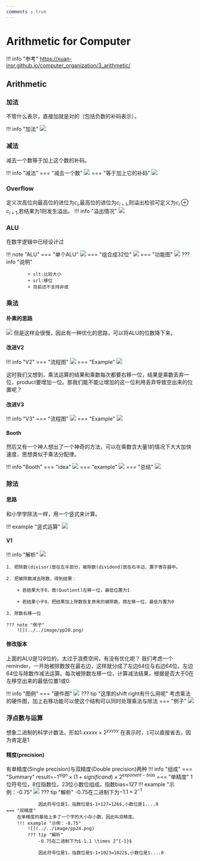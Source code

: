 ```yaml
---
comments : true
---
```

# Arithmetic for Computer

!!! info "参考"
    https://xuan-insr.github.io/computer_organization/3_arithmetic/

## Arithmetic

### 加法

不管什么表示，直接加就是对的（包括负数的补码表示）。

!!! info "加法"
    ![](../../image/p56.png)
### 减法

减去一个数等于加上这个数的补码。

!!! info "减法"
    === "减去一个数"
        ![](../../image/p57.png)
    === "等于加上它的补码"
        ![](../../image/p58.png)

### Overflow

定义次高位向最高位的进位为$c_i$,最高位的进位为$c_{i+1}$,则溢出检验可定义为$c_i \oplus c_{i+1}$,若结果为1则发生溢出。
!!! info "溢出情况"
    ![](../../image/p59.png)

### ALU

在数字逻辑中已经设计过

!!! note "ALU"
    === "单个ALU"
        ![](../../image/p60.png)
    === "组合成32位"
        ![](../../image/p61.png)
    === "功能图"
        ![](../../image/p62.png)
        ??? info "说明"

            + slt:比较大小
            + srl:移位
            + 目前还不支持非或

### 乘法

#### 朴素的思路

![](../../image/p63.png)
但是这样会很慢，因此有一种优化的思路，可以将ALU的位数降下来。

#### 改进V2

!!! info "V2"
    === "流程图"
        ![](../../image/p64.png)
    === "Example"
        ![](../../image/p65.png)

这时我们又想到，乘法运算的结果和乘数每次都要右移一位，结果是乘数丢弃一位，product要增加一位。那我们能不能让增加的这一位利用丢弃导致空出来的位置呢？

#### 改进V3

!!! info "V3"
    === "流程图"
        ![](../../image/p66.png)
    === "Example"
        ![](../../image/p67.png)

#### Booth

然后又有一个神人想出了一个神奇的方法，可以在乘数含大量1的情况下大大加快速度，思想类似于乘法分配律。

!!! info "Booth"
    === "idea"
        ![](../../image/p68.png)
    === "example"
        ![](../../image/p69.png)
    === "总结"
        ![](../../image/pp17.png)
### 除法


#### 思路

和小学学除法一样，用一个竖式来计算。

!!! example "竖式运算"
    ![](../../image/pp18.png)

#### V1

!!! info "解析"
    ![](../../image/pp19.png)
    
    1. 把除数(divisor)放在左半部分，被除数(dividend)放在右半边，置于寄存器中。

    2. 把被除数减去除数，得到结果：

        + 若结果大于0，商(Quotient)左移一位，最低位置为1

        + 若结果小于0，把结果加上除数恢复原来的被除数，商左移一位，最低为置为0

    3. 除数右移一位

    ??? note "例子"
        ![](../../image/pp20.png)

#### 修改版本

上面的ALU是128位的，太过于浪费空间，有没有优化呢？
我们考虑一个reminder，一开始被除数放在最右边，这样就分成了左边64位与右边64位。左边64位与除数作减法运算。每次被除数左移一位，计算减法结果，根据是否大于0在左移空出来的最低位置1或0.

!!! info "图例"
    === "硬件图"
        ![](../../image/pp21.png)
        ??? tip "这里的shift right有什么用呢"
            考虑乘法的硬件图，加上右移功能可以使这个结构可以同时处理乘法与除法
    === "例子"
        ![](../../image/pp22.png)

### 浮点数与运算

想象二进制的科学计数法，形如$1.xxxxx \times 2^{yyyyy}$
在表示时，`1`可以直接省去，因为肯定是1
#### 精度(precision)
有单精度(Single precision)与双精度(Double precision)两种
!!! info "组成"
    === "Summary"
        result=$-1^{\text{sign}} \times (1+significand) \times 2^{exponent - bias}$
    === "单精度"
        1位符号位，8位指数位，23位小数位组成。指数bias=127
        !!! example "示例：-0.75"
            ![](../../image/pp23.png)
            ??? tip "解析"
                -0.75在二进制下为$-1.1 \times 2^{-1}$

                因此符号位是1，指数位是$-1+127=126$,小数位是1....0
    === "双精度"
        在单精度的基础上多了一个字的大小存小数，因此叫双精度。
        !!! example "示例：-0.75"
            ![](../../image/pp24.png)
            ??? tip "解析"
                -0.75在二进制下为$-1.1 \times 2^{-1}$

                因此符号位是1，指数位是$-1+1023=1022$,小数位是1....0